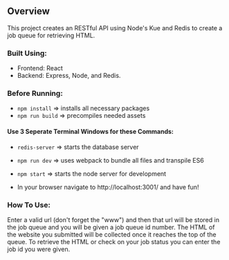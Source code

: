 
## Overview
This project creates an RESTful API using Node's Kue and Redis to create a job queue for retrieving HTML.

### Built Using:
- Frontend: React
- Backend: Express, Node, and Redis.

### Before Running:
- `npm install` => installs all necessary packages
- `npm run build` => precompiles needed assets

#### Use 3 Seperate Terminal Windows for these Commands:
- `redis-server` => starts the database server
- `npm run dev` => uses webpack to bundle all files and transpile ES6
- `npm start` => starts the node server for development

- In your browser navigate to http://localhost:3001/ and have fun!


### How To Use:
Enter a valid url (don't forget the "www") and then that url will be stored in the job queue and you will be given a job queue id number. The HTML of the website you submitted will be collected once it reaches the top of the queue. To retrieve the HTML or check on your job status you can enter the job id you were given.
